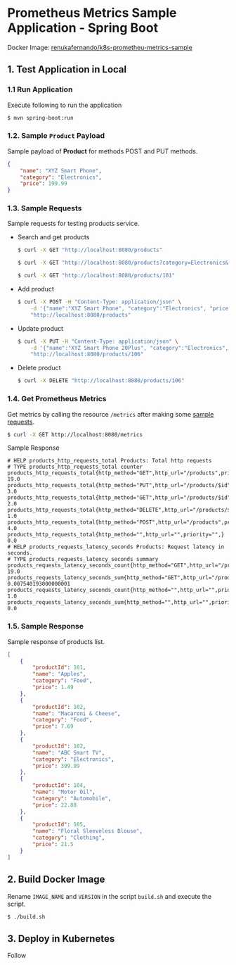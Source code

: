 # Prometheus Metrics Sample Application - Spring Boot

Docker Image: [renukafernando/k8s-prometheu-metrics-sample](https://hub.docker.com/repository/docker/renukafernando/k8s-prometheu-metrics-sample)

## 1. Test Application in Local

### 1.1 Run Application
Execute following to run the application
```sh
$ mvn spring-boot:run
```

### 1.2. Sample `Product` Payload
Sample payload of **Product** for methods POST and PUT methods.
```json
{
	"name": "XYZ Smart Phone",
	"category": "Electronics",
	"price": 199.99
}
```

### 1.3. Sample Requests
Sample requests for testing products service.
- Search and get products
    ```sh
    $ curl -X GET "http://localhost:8080/products"
  
    $ curl -X GET "http://localhost:8080/products?category=Electronics&lower-than=500&higher-than=300"
  
    $ curl -X GET "http://localhost:8080/products/101"
    ```
- Add product
    ```sh
    $ curl -X POST -H "Content-Type: application/json" \
        -d '{"name":"XYZ Smart Phone", "category":"Electronics", "price": "$199.99"}' \
        "http://localhost:8080/products"
    ```

- Update product
    ```sh
    $ curl -X PUT -H "Content-Type: application/json" \
        -d '{"name":"XYZ Smart Phone 20Plus", "category":"Electronics", "price": "$199.99"}' \
        "http://localhost:8080/products/106"
    ```

- Delete product
    ```sh
    $ curl -X DELETE "http://localhost:8080/products/106"
    ```

### 1.4. Get Prometheus Metrics
Get metrics by calling the resource `/metrics` after making some [sample requests](#13-sample-requests).
```sh
$ curl -X GET http://localhost:8080/metrics
```

Sample Response
```log
# HELP products_http_requests_total Products: Total http requests
# TYPE products_http_requests_total counter
products_http_requests_total{http_method="GET",http_url="/products",priority="HIGH",} 19.0
products_http_requests_total{http_method="PUT",http_url="/products/$id",priority="LOW",} 3.0
products_http_requests_total{http_method="GET",http_url="/products/$id",priority="HIGH",} 2.0
products_http_requests_total{http_method="DELETE",http_url="/products/$id",priority="LOW",} 1.0
products_http_requests_total{http_method="POST",http_url="/products",priority="HIGH",} 4.0
products_http_requests_total{http_method="",http_url="",priority="",} 0.0
# HELP products_requests_latency_seconds Products: Request latency in seconds.
# TYPE products_requests_latency_seconds summary
products_requests_latency_seconds_count{http_method="GET",http_url="/products",priority="HIGH",} 19.0
products_requests_latency_seconds_sum{http_method="GET",http_url="/products",priority="HIGH",} 0.007540193000000001
products_requests_latency_seconds_count{http_method="",http_url="",priority="",} 1.0
products_requests_latency_seconds_sum{http_method="",http_url="",priority="",} 0.0
```

### 1.5. Sample Response
Sample response of products list.
```json
[
    {
        "productId": 101,
        "name": "Apples",
        "category": "Food",
        "price": 1.49
    },
    {
        "productId": 102,
        "name": "Macaroni & Cheese",
        "category": "Food",
        "price": 7.69
    },
    {
        "productId": 102,
        "name": "ABC Smart TV",
        "category": "Electronics",
        "price": 399.99
    },
    {
        "productId": 104,
        "name": "Motor Oil",
        "category": "Automobile",
        "price": 22.88
    },
    {
        "productId": 105,
        "name": "Floral Sleeveless Blouse",
        "category": "Clothing",
        "price": 21.5
    }
]
```

## 2. Build Docker Image

Rename `IMAGE_NAME` and `VERSION` in the script `build.sh` and execute the script.
```sh
$ ./build.sh
```

## 3. Deploy in Kubernetes

Follow